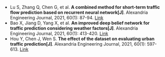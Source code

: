 * Lu S, Zhang Q, Chen G, et al. <b>A combined method for short-term traffic flow prediction based on recurrent neural network[J]</b>. Alexandria Engineering Journal, 2021, 60(1): 87-94. [Link](https://www.sciencedirect.com/science/article/pii/S1110016820302623)
* Bao X, Jiang D, Yang X, et al. <b>An improved deep belief network for traffic prediction considering weather factors[J]</b>. Alexandria Engineering Journal, 2021, 60(1): 413-420. [Link](https://www.sciencedirect.com/science/article/pii/S1110016820304464)
* Hou Y, Chen J, Wen S. <b>The effect of the dataset on evaluating urban traffic prediction[J]</b>. Alexandria Engineering Journal, 2021, 60(1): 597-613. [Link](https://www.sciencedirect.com/science/article/pii/S1110016820304944)
